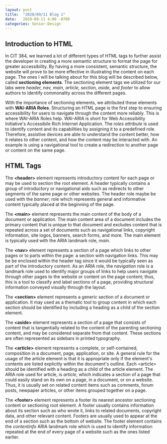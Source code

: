 ```yaml
---
layout: post
title:  "2020/09/11 Blog 1"
date:   2020-09-11 4:00 -0700
categories: Senior-Design
---
```

<body>
<main role="main">
<article role="article">

<h1>Introduction to HTML</h1>
<p>In CIT 384, we learned a lot of different types of HTML tags to further assist the developer in creating a more semantic structure to format the page for greater accessibility. By having a more consistent, semantic structure, the website will prove to be more effective in illustrating the content on each page. The ones I will be talking about for this blog will be described below, called <strong>sectioning elements</strong>. The sectioning element tags we utilized for our labs were <i>header, nav, main, article, section, aside,</i> and <i>footer</i> to allow authors to identify commonality across the different pages. </p>

<p> With the importance of sectioning elements, we attributed these elements with <b>WAI-ARIA Roles</b>. Structuring an HTML page is the first step to ensuring accessibility for users to navigate through the content more reliably. This is where WAI-ARIA Roles help. WAI-ARIA is short for Web Accessibility Initiative&apos;s Accessibile Rich Internet Application. The <i>roles attribute</i> is used to identify content and its capabilities by assigning it to a predefined role. Therefore, assistive devices are able to understand the content better, how it relates to other content, and how the content may be interacted with. An example is using a navigational tool to create a redirection to another page or content on the same page. </p>

<h1>HTML Tags</h1>
<p>The <b>&lt;header&gt;</b> element represents introductory content for each page or may be used to section the root element. A header typically contains a group of introductory or navigational aids such as redirects to other segments of the same page or other websites. The header role maybe be used with the <i>banner</i>; role which represents general and informative content typically placed at the beginning of the page. </p>

<p>The <b>&lt;main&gt;</b> element represents the main content of the body of a document or application. The main content area of a document includes the primary content that is unique to that document and excludes content that is repeated across a set of documents such as navigational links, copyright information, site logos, banners, search forms, and more. The main element is typically used with the ARIA landmark role, <i>main</i>. </p>

<p>The <b>&lt;nav&gt;</b> element represents a section of a page which links to other pages or to parts within the page: a section with navigation links. This may be be enclosed within the header tag since it would be typically seen as part of the introductory content. As an ARIA role, the <i>navigation</i> role is a landmark role used to identify major groups of links to help users navigate through other pages to the website or content on the page content; thus, this is a tool to classify and label sections of a page, providing structural information conveyed visually through the layout. </p>

<p>The <b>&lt;section&gt;</b> element represents a generic section of a document or application. It may used as a thematic tool to group content in which each section should be identified by including a heading as a child of the section element. </p> 

<p>The <b>&lt;aside&gt;</b> element represents a section of a page that consists of content that is tangentially related to the content of the parenting sectioning content, and may be considered separate from that content. These sections are often represented as sidebars in printed typography. </p>

<p>The <b>&lt;article&gt;</b> element represents a complete, or self-contained, composition in a document, page, application, or site. A general rule for the usage of the article element is that it is appropriate only if the element&apos;s contents are listed explicitly within the document&apos;s outline. Each &lt;article&gt; should be identified with a heading as a child of the article element. The ARIA role used for article, is <i>article</i>, which indicates a section of a page that could easily stand on its own on a page, in a document, or on a website. Thus, it is usually set on related content items such as comments, forum posts, newpaper articles, or other items grouped together on a page. </p>

<p>The <b>&lt;footer&gt;</b> element represents a footer its nearest ancestor sectioning content or sectioning root element. A footer usually contains information about its section such as who wrote it, links to related documents, copyright data, and other relevant content. Footers are usually used to appear at the end of a section such as the bottom of website. The footer element contains the <i>contentinfo</i> ARIA landmark role which is used to identify information repeated at the end of every page of a website such as the ones listed earlier. </p>

</article>
</main>
</body>
